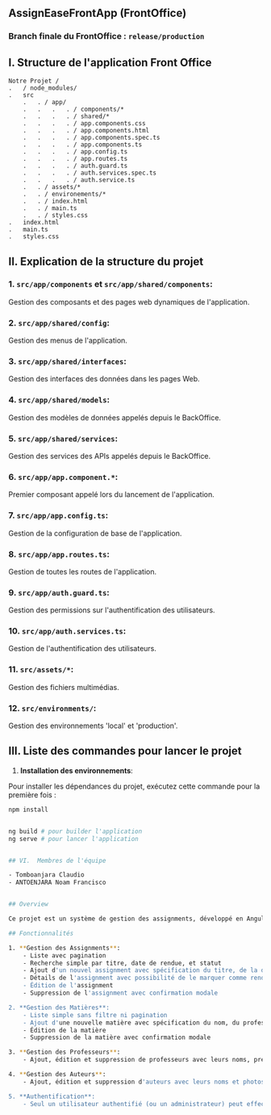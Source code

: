 ## AssignEaseFrontApp (FrontOffice)

### Branch finale du FrontOffice : `release/production`

## I.  Structure de l'application Front Office



    Notre Projet /
    .   / node_modules/
    .   src
        .   . / app/
        .   .   .   . / components/*
        .   .   .   . / shared/*
        .   .   .   . / app.components.css
        .   .   .   . / app.components.html
        .   .   .   . / app.components.spec.ts
        .   .   .   . / app.components.ts
        .   .   .   . / app.config.ts
        .   .   .   . / app.routes.ts
        .   .   .   . / auth.guard.ts
        .   .   .   . / auth.services.spec.ts
        .   .   .   . / auth.service.ts
        .   . / assets/*
        .   . / environements/*
        .   . / index.html
        .   . / main.ts
        .   . / styles.css
    .   index.html
    .   main.ts
    .   styles.css



## II. Explication de la structure du projet

### 1. `src/app/components` et `src/app/shared/components`:

Gestion des composants et des pages web dynamiques de l'application.

### 2. `src/app/shared/config`:

Gestion des menus de l'application.

### 3. `src/app/shared/interfaces`:

Gestion des interfaces des données dans les pages Web.

### 4. `src/app/shared/models`:

Gestion des modèles de données appelés depuis le BackOffice.

### 5. `src/app/shared/services`:

Gestion des services des APIs appelés depuis le BackOffice.

### 6. `src/app/app.component.*`:

Premier composant appelé lors du lancement de l'application.

### 7. `src/app/app.config.ts`:

Gestion de la configuration de base de l'application.

### 8. `src/app/app.routes.ts`:

Gestion de toutes les routes de l'application.

### 9. `src/app/auth.guard.ts`:

Gestion des permissions sur l'authentification des utilisateurs.

### 10. `src/app/auth.services.ts`:

Gestion de l'authentification des utilisateurs.

### 11. `src/assets/*`:

Gestion des fichiers multimédias.

### 12. `src/environments/`:

Gestion des environnements 'local' et 'production'.

## III. Liste des commandes pour lancer le projet

1. **Installation des environnements**:

Pour installer les dépendances du projet, exécutez cette commande pour la première fois :

```bash
npm install


ng build # pour builder l'application
ng serve # pour lancer l'application


## VI.  Membres de l'équipe

- Tomboanjara Claudio
- ANTOENJARA Noam Francisco


## Overview

Ce projet est un système de gestion des assignments, développé en Angular. Il permet aux utilisateurs de gérer des assignments, des matières, des professeurs et des auteurs.

## Fonctionnalités

1. **Gestion des Assignments**:
    - Liste avec pagination
    - Recherche simple par titre, date de rendue, et statut
    - Ajout d'un nouvel assignment avec spécification du titre, de la date de rendue, de la matière et de l'auteur
    - Détails de l'assignment avec possibilité de le marquer comme rendu via drag-and-drop, et ajout de notes et remarques
    - Édition de l'assignment
    - Suppression de l'assignment avec confirmation modale

2. **Gestion des Matières**:
    - Liste simple sans filtre ni pagination
    - Ajout d'une nouvelle matière avec spécification du nom, du professeur et téléchargement d'une image d'illustration
    - Édition de la matière
    - Suppression de la matière avec confirmation modale

3. **Gestion des Professeurs**:
    - Ajout, édition et suppression de professeurs avec leurs noms, prénoms et photos

4. **Gestion des Auteurs**:
    - Ajout, édition et suppression d'auteurs avec leurs noms et photos

5. **Authentification**:
    - Seul un utilisateur authentifié (ou un administrateur) peut effectuer des opérations de gestion (ajout, modification, suppression)
